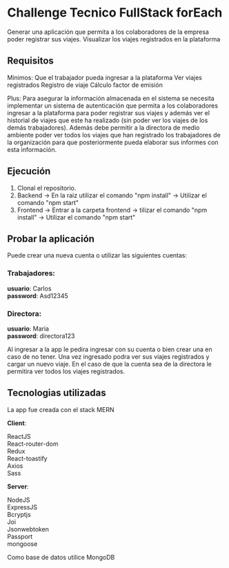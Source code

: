 # Challenge Tecnico FullStack forEach

Generar una aplicación que permita a los colaboradores de la empresa poder registrar 
sus viajes.
Visualizar los viajes registrados en la plataforma

## Requisitos

Minimos: 
Que el trabajador pueda ingresar a la plataforma
Ver viajes registrados
Registro de viaje
Cálculo factor de emisión

Plus:
Para asegurar la información almacenada en el sistema se necesita implementar un sistema 
de autenticación que permita a los colaboradores ingresar a la plataforma para poder 
registrar sus viajes y además ver el historial de viajes que este ha realizado (sin poder ver 
los viajes de los demás trabajadores). Además debe permitir a la directora de medio 
ambiente poder ver todos los viajes que han registrado los trabajadores de la organización 
para que posteriormente pueda elaborar sus informes con esta información.

## Ejecución 

1. Clonal el repositorio.
2. Backend 
-> En la raiz utilizar el comando "npm install" 
-> Utilizar el comando "npm start"
3. Frontend
-> Entrar a la carpeta frontend 
-> tilizar el comando "npm install"
-> Utilizar el comando "npm start"


## Probar la aplicación
Puede crear una nueva cuenta o utilizar las siguientes cuentas:

### Trabajadores:
**usuario**: Carlos  
**password**: Asd12345  

### Directora:
**usuario**: Maria    
**password**: directora123   

Al ingresar a la app le pedira ingresar con su cuenta o bien crear una en caso de no tener.
Una vez ingresado podra ver sus viajes registrados y cargar un nuevo viaje.
En el caso de que la cuenta sea de la directora le permitira ver todos los viajes registrados.

## Tecnologias utilizadas
La app fue creada con el stack MERN

**Client**: 

ReactJS  
React-router-dom  
Redux  
React-toastify   
Axios   
Sass  

**Server**: 

NodeJS  
ExpressJS   
Bcryptjs   
Joi  
Jsonwebtoken  
Passport  
mongoose   
 
Como base de datos utilice MongoDB







